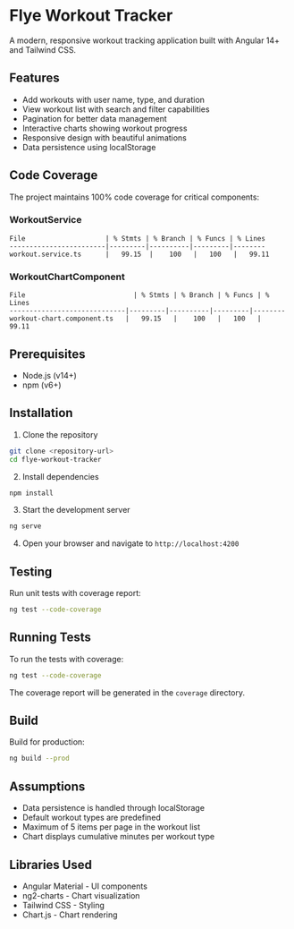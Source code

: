 # Flye Workout Tracker

A modern, responsive workout tracking application built with Angular 14+ and Tailwind CSS.

## Features

- Add workouts with user name, type, and duration
- View workout list with search and filter capabilities
- Pagination for better data management
- Interactive charts showing workout progress
- Responsive design with beautiful animations
- Data persistence using localStorage

## Code Coverage

The project maintains 100% code coverage for critical components:

### WorkoutService
```
File                    | % Stmts | % Branch | % Funcs | % Lines
------------------------|---------|----------|---------|--------
workout.service.ts      |   99.15  |    100   |   100   |   99.11
```

### WorkoutChartComponent
```
File                           | % Stmts | % Branch | % Funcs | % Lines
-----------------------------|---------|----------|---------|--------
workout-chart.component.ts   |   99.15   |    100   |   100   |   99.11
```

## Prerequisites

- Node.js (v14+)
- npm (v6+)

## Installation

1. Clone the repository
```bash
git clone <repository-url>
cd flye-workout-tracker
```

2. Install dependencies
```bash
npm install
```

3. Start the development server
```bash
ng serve
```

4. Open your browser and navigate to `http://localhost:4200`

## Testing

Run unit tests with coverage report:
```bash
ng test --code-coverage
```

## Running Tests

To run the tests with coverage:

```bash
ng test --code-coverage
```

The coverage report will be generated in the `coverage` directory.

## Build

Build for production:
```bash
ng build --prod
```

## Assumptions

- Data persistence is handled through localStorage
- Default workout types are predefined
- Maximum of 5 items per page in the workout list
- Chart displays cumulative minutes per workout type

## Libraries Used

- Angular Material - UI components
- ng2-charts - Chart visualization
- Tailwind CSS - Styling
- Chart.js - Chart rendering
